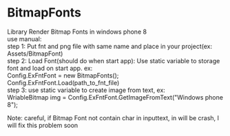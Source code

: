 # BitmapFonts
Library Render Bitmap Fonts in windows phone 8 </br>
use manual: </br> 
step 1: Put fnt and png file with same name and place in your project(ex: Assets/BitmapFont) </br>
step 2: Load Font(should do when start app): Use static variable to storage font and load on start app. ex: </br>
  Config.ExFntFont = new BitmapFonts(); </br>
  Config.ExFntFont.Load(path_to_fnt_file) </br>
step 3: use static variable to create image from text, ex: </br>
  WriableBitmap img = Config.ExFntFont.GetImageFromText("Windows phone 8"); </br>

Note: careful, if Bitmap Font not contain char in inputtext, in will be crash, I will fix this problem soon </br>
